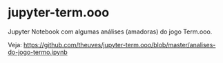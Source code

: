 # jupyter-term.ooo

Jupyter Notebook com algumas análises (amadoras) do jogo Term.ooo.

Veja: https://github.com/theuves/jupyter-term.ooo/blob/master/analises-do-jogo-termo.ipynb
